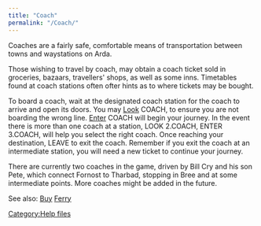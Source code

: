 ```yaml
---
title: "Coach"
permalink: "/Coach/"
---
```


Coaches are a fairly safe, comfortable means of transportation between
towns and waystations on Arda.

Those wishing to travel by coach, may obtain a coach ticket sold in
groceries, bazaars, travellers' shops, as well as some inns. Timetables
found at coach stations often ofter hints as to where tickets may be
bought.

To board a coach, wait at the designated coach station for the coach to
arrive and open its doors. You may [Look](Look "wikilink") COACH, to
ensure you are not boarding the wrong line. [Enter](Enter "wikilink")
COACH will begin your journey. In the event there is more than one coach
at a station, LOOK 2.COACH, ENTER 3.COACH, will help you select the
right coach. Once reaching your destination, LEAVE to exit the coach.
Remember if you exit the coach at an intermediate station, you will need
a new ticket to continue your journey.

There are currently two coaches in the game, driven by Bill Cry and his
son Pete, which connect Fornost to Tharbad, stopping in Bree and at some
intermediate points. More coaches might be added in the future.

See also: [Buy](Buy "wikilink") [Ferry](Ferry "wikilink")

[Category:Help files](Category:Help_files "wikilink")